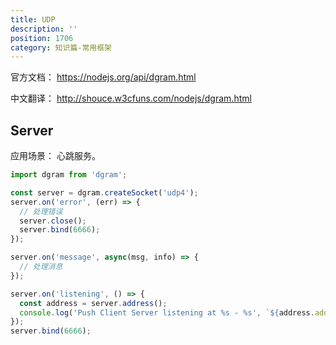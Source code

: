```yaml
---
title: UDP
description: ''
position: 1706
category: 知识篇-常用框架
---
```


官方文档： <https://nodejs.org/api/dgram.html>

中文翻译： <http://shouce.w3cfuns.com/nodejs/dgram.html>

## Server

应用场景： 心跳服务。

```js
import dgram from 'dgram';

const server = dgram.createSocket('udp4');
server.on('error', (err) => {
  // 处理错误
  server.close();
  server.bind(6666);
});

server.on('message', async(msg, info) => {
  // 处理消息
});

server.on('listening', () => {
  const address = server.address();
  console.log('Push Client Server listening at %s - %s', `${address.address}:${address.port}`, new Date());
});
server.bind(6666);
```
